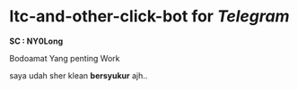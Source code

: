 # ltc-and-other-click-bot for *Telegram*
**SC : NY0Long**

Bodoamat Yang penting Work

saya udah sher klean **bersyukur** ajh..

